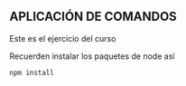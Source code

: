 ## APLICACIÓN DE COMANDOS 

Este es el ejercicio del curso

Recuerden instalar los paquetes de node así

```
npm install
```